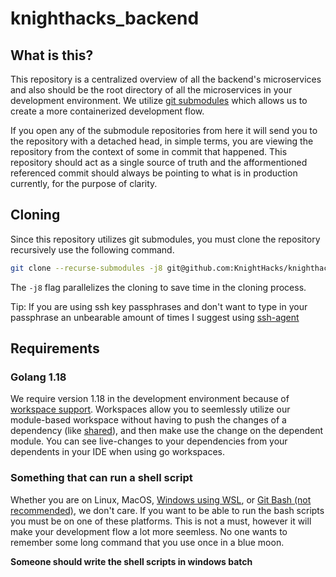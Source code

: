 # knighthacks_backend

## What is this?

This repository is a centralized overview of all the backend's microservices and also should be the root directory of all the microservices in your development environment. We utilize [git submodules](https://git-scm.com/book/en/v2/Git-Tools-Submodules) which allows us to create a more containerized development flow. 

If you open any of the submodule repositories from here it will send you to the repository with a detached head, in simple terms, you are viewing the repository from the context of some in commit that happened. This repository should act as a single source of truth and the afformentioned referenced commit should always be pointing to what is in production currently, for the purpose of clarity. 

## Cloning

Since this repository utilizes git submodules, you must clone the repository recursively use the following command.
```bash
git clone --recurse-submodules -j8 git@github.com:KnightHacks/knighthacks_backend.git
```
The `-j8` flag parallelizes the cloning to save time in the cloning process.

Tip: If you are using ssh key passphrases and don't want to type in your passphrase an unbearable amount of times I suggest using [ssh-agent](https://www.ssh.com/academy/ssh/add)

## Requirements

### Golang 1.18
We require version 1.18 in the development environment because of [workspace support](https://go.dev/doc/tutorial/workspaces). Workspaces allow you to seemlessly utilize our module-based workspace without having to push the changes of a dependency (like [shared](https://github.com/KnightHacks/knighthacks_shared)), and then make use the change on the dependent module. You can see live-changes to your dependencies from your dependents in your IDE when using go workspaces.  

### Something that can run a shell script
Whether you are on Linux, MacOS, [Windows using WSL](https://docs.microsoft.com/en-us/windows/wsl/about), or [Git Bash (not recommended)](https://gitforwindows.org/), we don't care. If you want to be able to run the bash scripts you must be on one of these platforms. This is not a must, however it will make your development flow a lot more seemless. No one wants to remember some long command that you use once in a blue moon.

**Someone should write the shell scripts in windows batch**
